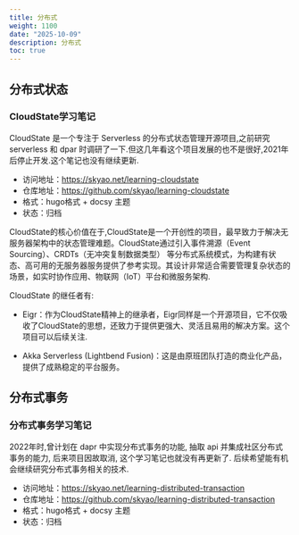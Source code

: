 ```yaml
---
title: 分布式
weight: 1100
date: "2025-10-09"
description: 分布式
toc: true
---
```


## 分布式状态

### CloudState学习笔记

CloudState 是一个专注于 Serverless 的分布式状态管理开源项目,之前研究 serverless 和 dpar 时调研了一下.但这几年看这个项目发展的也不是很好,2021年后停止开发.这个笔记也没有继续更新.

- 访问地址：<https://skyao.net/learning-cloudstate>
- 仓库地址：<https://github.com/skyao/learning-cloudstate>
- 格式：hugo格式 + docsy 主题
- 状态：归档


CloudState的核心价值在于,CloudState是一个开创性的项目，最早致力于解决无服务器架构中的状态管理难题。CloudState通过引入事件溯源（Event Sourcing）、CRDTs（无冲突复制数据类型） 等分布式系统模式，为构建有状态、高可用的无服务器服务提供了参考实现。其设计非常适合需要管理复杂状态的场景，如实时协作应用、物联网（IoT）平台和微服务架构.

CloudState 的继任者有:

- Eigr：作为CloudState精神上的继承者，Eigr同样是一个开源项目，它不仅吸收了CloudState的思想，还致力于提供更强大、灵活且易用的解决方案。这个项目可以后续关注.

- Akka Serverless (Lightbend Fusion)：这是由原班团队打造的商业化产品，提供了成熟稳定的平台服务。

## 分布式事务

### 分布式事务学习笔记

2022年时,曾计划在 dapr 中实现分布式事务的功能, 抽取 api 并集成社区分布式事务的能力, 后来项目因故取消, 这个学习笔记也就没有再更新了. 后续希望能有机会继续研究分布式事务相关的技术.

- 访问地址：<https://skyao.net/learning-distributed-transaction>
- 仓库地址：<https://github.com/skyao/learning-distributed-transaction>
- 格式：hugo格式 + docsy 主题
- 状态：归档

